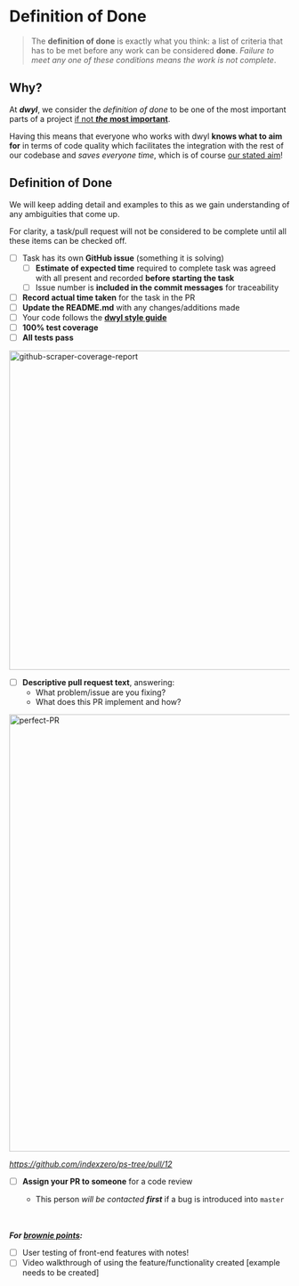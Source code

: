 # Definition of Done

>The **definition of done** is exactly what you think: a list of criteria that has to be met before any work can be considered **done**. _Failure to meet any one of these conditions means the work is not complete_.

## Why?
At **_dwyl_**, we consider the _definition of done_ to be one of the most important parts of a project [if not **_the_ most important**](https://github.com/dwyl/summer-2015/issues/42).

Having this means that everyone who works with dwyl **knows what to aim for** in terms of code quality which facilitates the integration with the rest of our codebase and _saves everyone time_, which is of course [our stated aim](https://github.com/dwyl/start-here/blob/master/manifesto.md)!

## Definition of Done
We will keep adding detail and examples to this as we gain understanding of any ambiguities that come up.

For clarity, a task/pull request will not be considered to be complete until all these items can be checked off.
* [ ] Task has its own **GitHub issue** (something it is solving)
  * [ ] **Estimate of expected time** required to complete task was agreed with all present and recorded **before starting the task**
  * [ ] Issue number is **included in the commit messages** for traceability
* [ ] **Record actual time taken** for the task in the PR
* [ ] **Update the README.md** with any changes/additions made
* [ ] Your code follows the [**dwyl style guide**](https://github.com/dwyl/style-guide)
* [ ] **100% test coverage**
* [ ] **All tests pass**    

<img width="574" alt="github-scraper-coverage-report" src="https://cloud.githubusercontent.com/assets/194400/9033681/4ab9b122-39c1-11e5-857c-92ef3db0647c.png">

* [ ] **Descriptive pull request text**, answering:
  + What problem/issue are you fixing?
  + What does this PR implement and how?

<img width="786" alt="perfect-PR" src="https://cloud.githubusercontent.com/assets/4185328/9028359/1804d5f2-396e-11e5-9a27-ffc14fad9f36.png">

_https://github.com/indexzero/ps-tree/pull/12_

* [ ] **Assign your PR to someone** for a code review
  + This person _will be contacted **first**_ if a bug is introduced into `master`

  <br/>  
  <br/>
**_For [brownie points](https://en.wikipedia.org/wiki/Brownie_points):_**
* [ ] User testing of front-end features with notes!
* [ ] Video walkthrough of using the feature/functionality created [example needs to be created]
